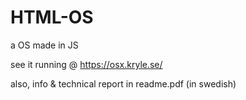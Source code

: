# HTML-OS
a OS made in JS

see it running @ https://osx.kryle.se/

also, info & technical report in readme.pdf (in swedish)
